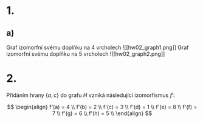 # 1.
## a)
Graf izomorfní svému doplňku na 4 vrcholech
![[hw02_graph1.png]]
Graf izomorfní svému doplňku na 5 vrcholech
![[hw02_graph2.png]]
# 2.
Přídáním hrany $\{a, c\}$ do grafu $H$ vzniká následující izomorfismus $f'$:

$$
\begin{align}
f'(a) = 4 \\
f'(b) = 2 \\
f'(c) = 3 \\
f'(d) = 1 \\
f'(e) = 8 \\
f'(f) = 7 \\
f'(g) = 6 \\
f'(h) = 5 \\
\end{align}
$$